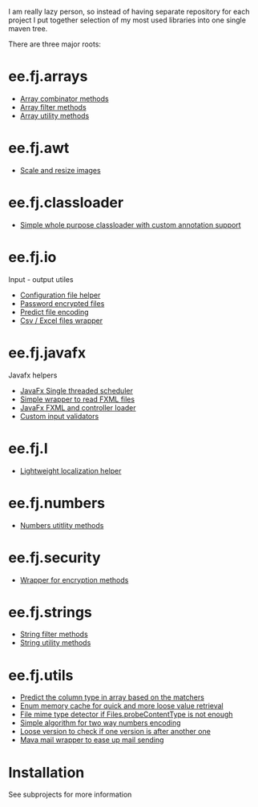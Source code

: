 I am really lazy person, so instead of having separate repository for each project I put together selection of my most used libraries into one single maven tree.

There are three major roots:

# ee.fj.arrays

- [Array combinator methods](arrays/combine)
- [Array filter methods](arrays/filters)
- [Array utility methods](arrays/utils)

# ee.fj.awt

- [Scale and resize images](awt)


# ee.fj.classloader

- [Simple whole purpose classloader with custom annotation support](classloader)

# ee.fj.io

Input - output utiles

- [Configuration file helper](io/config)
- [Password encrypted files](io/passwordfile)
- [Predict file encoding](io/smartreader)
- [Csv / Excel files wrapper](io/tablereader)

# ee.fj.javafx

Javafx helpers

- [JavaFx Single threaded scheduler](javafx/concurrent)
- [Simple wrapper to read FXML files](javafx/control)
- [JavaFx FXML and controller loader](javafx/loader)
- [Custom input validators](javafx/validator)

# ee.fj.l

- [Lightweight localization helper](l1xn/l10n)

# ee.fj.numbers

- [Numbers utitlity methods](numbers)

# ee.fj.security

- [Wrapper for encryption methods](security/crypto)

# ee.fj.strings

- [String filter methods](strings/filters)
- [String utility methods](strings/utils)

# ee.fj.utils

- [Predict the column type in array based on the matchers](utils/columnpredictor)
- [Enum memory cache for quick and more loose value retrieval](utils/enum)
- [File mime type detector if Files.probeContentType is not enough](utils/filetypes)
- [Simple algorithm for two way numbers encoding](utils/idencoder)
- [Loose version to check if one version is after another one](utils/looseversion)
- [Mava mail wrapper to ease up mail sending](utils/mailer)


# Installation

See subprojects for more information

